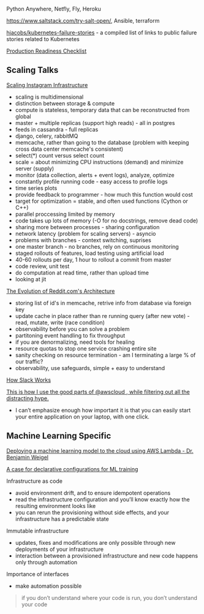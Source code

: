 Python Anywhere, Netfly, Fly, Heroku

https://www.saltstack.com/try-salt-open/, Ansible, terraform

[hjacobs/kubernetes-failure-stories](https://github.com/hjacobs/kubernetes-failure-stories) - a compiled list of links to public failure stories related to Kubernetes

[Production Readiness Checklist](https://www.gruntwork.io/devops-checklist/)

## Scaling Talks

[Scaling Instagram Infrastructure](https://youtu.be/hnpzNAPiC0E)
- scaling is multidimensional
- distinction between storage & compute
- compute is stateless, temporary data that can be reconstructed from global
- master + multiple replicas (support high reads) - all in postgres
- feeds in cassandra - full replicas
- django, celery, rabbitMQ
- memcache, rather than going to the database (problem with keeping cross data center memcache's consistent)
- select(*) count versus select count
- scale = about minimizing CPU instructions (demand) and minimize server (supply)
- monitor (data collection, alerts + event logs), analyze, optimize
- constantly profile running code - easy access to profile logs
- time series plots
- provide feedback to programmer - how much this function would cost
- target for optimization = stable, and often used functions (Cython or C++)
- parallel proccessing limited by memory
- code takes up lots of memory (-O for no docstrings, remove dead code)
- sharing more between processes - sharing configuration
- network latency (problem for scaling servers) - asyncio
- problems with branches - context switching, suprises
- one master branch - no branches, rely on continuous monitoring
- staged rollouts of features, load testing using artificial load
- 40-60 rollouts per day, 1 hour to rollout a commit from master
- code review, unit test
- do computation at read time, rather than upload time
- looking at jit

[The Evolution of Reddit.com's Architecture](https://youtu.be/nUcO7n4hek4)

- storing list of id's in memcache, retrive info from database via foreign key
- update cache in place rather than re running query (after new vote) - read, mutate, write (race condition)
- observability before you can solve a problem
- partitoning event handling to fix throughput
- if you are denormalizing, need tools for healing 
- resource quotas to stop one service crashing entire site
- sanity checking on resource termination - am I terminating a large % of our traffic?
- observability, use safeguards, simple + easy to understand

[How Slack Works](https://youtu.be/WE9c9AZe-DY)

[This is how I use the good parts of @awscloud , while filtering out all the distracting hype.](https://twitter.com/dvassallo/status/1154516910265884672)
- I can’t emphasize enough how important it is that you can easily start your entire application on your laptop, with one click. 


## Machine Learning Specific

[Deploying a machine learning model to the cloud using AWS Lambda - Dr. Benjamin Weigel](https://youtu.be/4ocbx9IeBMU)

[A case for declarative configurations for ML training](https://blog.maiot.io/declarative_configs_for_mlops/)

Infrastructure as code
- avoid environment drift, and to ensure idempotent operations
- read the infrastructure configuration and you’ll know exactly how the resulting environment looks like 
- you can rerun the provisioning without side effects, and your infrastructure has a predictable state

Immutable infrastructure
- updates, fixes and modifications are only possible through new deployments of your infrastructure
- interaction between a provisioned infrastructure and new code happens only through automation

Importance of interfaces
- make automation possible

> if you don’t understand where your code is run, you don’t understand your code
